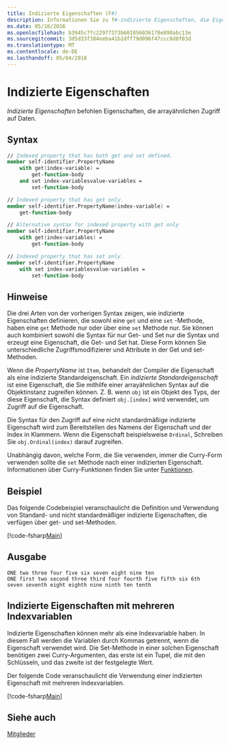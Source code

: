 ```yaml
---
title: Indizierte Eigenschaften (F#)
description: Informationen Sie zu f#-indizierte Eigenschaften, die Eigenschaften sind, die arrayähnlichen Zugriff auf geordnete Daten bereitstellen.
ms.date: 05/16/2016
ms.openlocfilehash: b3945c7fc22977373b601856036178e890abc13e
ms.sourcegitcommit: 3d5d33f384eeba41b2dff79d096f47ccc8d8f03d
ms.translationtype: MT
ms.contentlocale: de-DE
ms.lasthandoff: 05/04/2018
---
```

# <a name="indexed-properties"></a>Indizierte Eigenschaften

*Indizierte Eigenschaften* befohlen Eigenschaften, die arrayähnlichen Zugriff auf Daten.


## <a name="syntax"></a>Syntax

```fsharp
// Indexed property that has both get and set defined.
member self-identifier.PropertyName
    with get(index-variable) =
        get-function-body
    and set index-variablesvalue-variables =
        set-function-body

// Indexed property that has get only.
member self-identifier.PropertyName(index-variable) =
    get-function-body

// Alternative syntax for indexed property with get only
member self-identifier.PropertyName
    with get(index-variables) =
        get-function-body

// Indexed property that has set only.
member self-identifier.PropertyName
    with set index-variablesvalue-variables = 
        set-function-body
```

## <a name="remarks"></a>Hinweise
Die drei Arten von der vorherigen Syntax zeigen, wie indizierte Eigenschaften definieren, die sowohl eine `get` und eine `set` -Methode, haben eine `get` Methode nur oder über eine `set` Methode nur. Sie können auch kombiniert sowohl die Syntax für nur Get- und Set nur die Syntax und erzeugt eine Eigenschaft, die Get- und Set hat. Diese Form können Sie unterschiedliche Zugriffsmodifizierer und Attribute in der Get und set-Methoden.

Wenn die *PropertyName* ist `Item`, behandelt der Compiler die Eigenschaft als eine indizierte Standardeigenschaft. Ein *indizierte Standardeigenschaft* ist eine Eigenschaft, die Sie mithilfe einer arrayähnlichen Syntax auf die Objektinstanz zugreifen können. Z. B. wenn `obj` ist ein Objekt des Typs, der diese Eigenschaft, die Syntax definiert `obj.[index]` wird verwendet, um Zugriff auf die Eigenschaft.

Die Syntax für den Zugriff auf eine nicht standardmäßige indizierte Eigenschaft wird zum Bereitstellen des Namens der Eigenschaft und der Index in Klammern. Wenn die Eigenschaft beispielsweise `Ordinal`, Schreiben Sie `obj.Ordinal(index)` darauf zugreifen.

Unabhängig davon, welche Form, die Sie verwenden, immer die Curry-Form verwenden sollte die `set` Methode nach einer indizierten Eigenschaft. Informationen über Curry-Funktionen finden Sie unter [Funktionen](../functions/index.md).

## <a name="example"></a>Beispiel

Das folgende Codebeispiel veranschaulicht die Definition und Verwendung von Standard- und nicht standardmäßiger indizierte Eigenschaften, die verfügen über get- und set-Methoden.

[!code-fsharp[Main](../../../../samples/snippets/fsharp/lang-ref-1/snippet3301.fs)]

## <a name="output"></a>Ausgabe

```
ONE two three four five six seven eight nine ten
ONE first two second three third four fourth five fifth six 6th
seven seventh eight eighth nine ninth ten tenth
```

## <a name="indexed-properties-with-multiple-index-variables"></a>Indizierte Eigenschaften mit mehreren Indexvariablen
Indizierte Eigenschaften können mehr als eine Indexvariable haben. In diesem Fall werden die Variablen durch Kommas getrennt, wenn die Eigenschaft verwendet wird. Die Set-Methode in einer solchen Eigenschaft benötigen zwei Curry-Argumenten, das erste ist ein Tupel, die mit den Schlüsseln, und das zweite ist der festgelegte Wert.

Der folgende Code veranschaulicht die Verwendung einer indizierten Eigenschaft mit mehreren Indexvariablen.

[!code-fsharp[Main](../../../../samples/snippets/fsharp/lang-ref-1/snippet3302.fs)]
    
## <a name="see-also"></a>Siehe auch
[Mitglieder](index.md)
